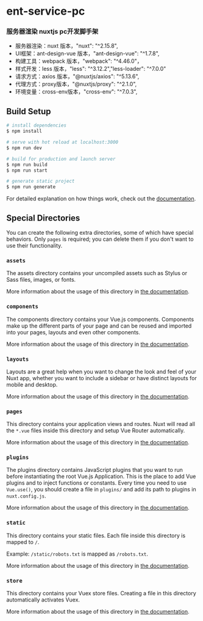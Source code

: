 <!--
 * @Author: jiashuangxi
 * @Date: 2022-04-06 19:38:01
 * @LastEditors: jiashuangxi
 * @LastEditTime: 2022-06-12 15:43:18
 * @Describe: 
-->
# ent-service-pc

### 服务器渲染 nuxtjs pc开发脚手架

- 服务器渲染：nuxt 版本，"nuxt": "^2.15.8",
- UI框架：ant-design-vue 版本，"ant-design-vue": "^1.7.8",
- 构建工具：webpack 版本，"webpack": "^4.46.0"，
- 样式开发：less 版本，"less": "^3.12.2","less-loader": "^7.0.0"
- 请求方式：axios 版本，"@nuxtjs/axios": "^5.13.6",
- 代理方式：proxy版本，"@nuxtjs/proxy": "^2.1.0",
- 环境变量：cross-env版本，"cross-env": "^7.0.3",

## Build Setup

```bash
# install dependencies
$ npm install

# serve with hot reload at localhost:3000
$ npm run dev

# build for production and launch server
$ npm run build
$ npm run start

# generate static project
$ npm run generate
```

For detailed explanation on how things work, check out the [documentation](https://nuxtjs.org).

## Special Directories

You can create the following extra directories, some of which have special behaviors. Only `pages` is required; you can delete them if you don't want to use their functionality.

### `assets`

The assets directory contains your uncompiled assets such as Stylus or Sass files, images, or fonts.

More information about the usage of this directory in [the documentation](https://nuxtjs.org/docs/2.x/directory-structure/assets).

### `components`

The components directory contains your Vue.js components. Components make up the different parts of your page and can be reused and imported into your pages, layouts and even other components.

More information about the usage of this directory in [the documentation](https://nuxtjs.org/docs/2.x/directory-structure/components).

### `layouts`

Layouts are a great help when you want to change the look and feel of your Nuxt app, whether you want to include a sidebar or have distinct layouts for mobile and desktop.

More information about the usage of this directory in [the documentation](https://nuxtjs.org/docs/2.x/directory-structure/layouts).


### `pages`

This directory contains your application views and routes. Nuxt will read all the `*.vue` files inside this directory and setup Vue Router automatically.

More information about the usage of this directory in [the documentation](https://nuxtjs.org/docs/2.x/get-started/routing).

### `plugins`

The plugins directory contains JavaScript plugins that you want to run before instantiating the root Vue.js Application. This is the place to add Vue plugins and to inject functions or constants. Every time you need to use `Vue.use()`, you should create a file in `plugins/` and add its path to plugins in `nuxt.config.js`.

More information about the usage of this directory in [the documentation](https://nuxtjs.org/docs/2.x/directory-structure/plugins).

### `static`

This directory contains your static files. Each file inside this directory is mapped to `/`.

Example: `/static/robots.txt` is mapped as `/robots.txt`.

More information about the usage of this directory in [the documentation](https://nuxtjs.org/docs/2.x/directory-structure/static).

### `store`

This directory contains your Vuex store files. Creating a file in this directory automatically activates Vuex.

More information about the usage of this directory in [the documentation](https://nuxtjs.org/docs/2.x/directory-structure/store).
